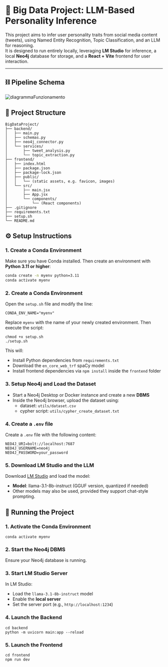 # 🧠 Big Data Project: LLM-Based Personality Inference

This project aims to infer user personality traits from social media content (tweets), using Named Entity Recognition, Topic Classification, and an LLM for reasoning.  
It is designed to run entirely locally, leveraging **LM Studio** for inference, a local **Neo4j** database for storage, and a **React + Vite** frontend for user interaction.


---
## ⛓️ Pipeline Schema
![diagrammaFunzionamento](images/diagrammaFunzionamento.png)


## 📁 Project Structure
```
BigDataProject/
├── backend/
│   ├── main.py
│   ├── schemas.py
│   ├── neo4j_connector.py
│   └── services/
│       ├── tweet_analysis.py
│       └── topic_extraction.py
├── frontend/
│   ├── index.html
│   ├── package.json
│   ├── package-lock.json
│   ├── public/
│   │   └── (static assets, e.g. favicon, images)
│   └── src/
│       ├── main.jsx
│       ├── App.jsx
│       └── components/
│           └── (React components)
├── .gitignore
├── requirements.txt
├── setup.sh
└── README.md
```

## ⚙️ Setup Instructions

### 1. Create a Conda Environment
Make sure you have Conda installed. Then create an environment with **Python 3.11 or higher**:
```bash
conda create -n myenv python=3.11
conda activate myenv
```

### 2. Create a Conda Environment
Open the `setup.sh` file and modify the line:
```
CONDA_ENV_NAME="myenv"
```
Replace `myenv` with the name of your newly created environment. Then execute the script:

```
chmod +x setup.sh
./setup.sh
```
This will:

- Install Python dependencies from `requirements.txt`
- Download the `en_core_web_trf` spaCy model
- Install frontend dependencies via `npm install` inside the `frontend` folder

### 3. Setup Neo4j and Load the Dataset
- Start a Neo4j Desktop or Docker instance and create a new **DBMS**
- Inside the Neo4j browser, upload the dataset using:
    - dataset: `utils/dataset.csv`
    - cypher script: `utils/cypher_create_dataset.txt`
### 4. Create a `.env` file
Create a `.env` file with the following content:
```
NEO4J_URI=bolt://localhost:7687
NEO4J_USERNAME=neo4j
NEO4J_PASSWORD=your_password
```
### 5. Download LM Studio and the LLM
Download [LM Studio](https://lmstudio.ai/) and load the model:
- **Model**: llama-3.1-8b-instruct (GGUF version, quantized if needed)
- Other models may also be used, provided they support chat-style prompting.

## 🚀 Running the Project

### 1. Activate the Conda Environment
```
conda activate myenv
```
### 2. Start the Neo4j DBMS
Ensure your Neo4j database is running.

### 3. Start LM Studio Server
In LM Studio:
- Load the `llama-3.1-8b-instruct` model
- Enable the **local server**
- Set the server port (e.g., `http://localhost:1234`)

### 4. Launch the Backend
```
cd backend
python -m uvicorn main:app --reload
```

### 5. Launch the Frontend
```
cd frontend
npm run dev
```

